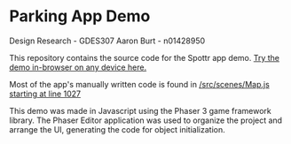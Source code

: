 # Parking App Demo

Design Research - GDES307
Aaron Burt - n01428950

This repository contains the source code for the Spottr app demo. [Try the demo in-browser on any device here.](https://bobbyburt.itch.io/spottr-parking-info-app-demo)

Most of the app's manually written code is found in [/src/scenes/Map.js starting at line 1027](https://github.com/BobbyBurt/parking-app-demo-source/blob/83c61bb06140c6cfbf879a3e0478d3c13146e91a/src/scenes/Map.js#L1027)

This demo was made in Javascript using the Phaser 3 game framework library. The Phaser Editor application was used to organize the project and arrange the UI, generating the code for object initialization.
